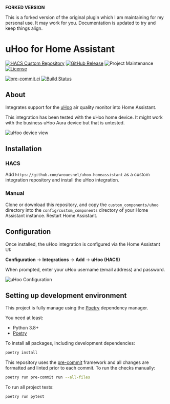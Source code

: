 **FORKED VERSION**

This is a forked version of the original plugin which I am maintaining for my personal use. It may work for you.
Documentation is updated to try and keep things align.

# uHoo for Home Assistant

[![HACS Custom Repository][hacs-shield]][hacs]
[![GitHub Release][releases-shield]][releases]
![Project Maintenance][maintenance-shield]
[![License][license-shield]](LICENSE.md)

[![pre-commit.ci][pre-commit-ci-shield]][pre-commit-ci]
[![Build Status][build-shield]][build]

## About

Integrates support for the [uHoo](https://getuhoo.com/) air quality monitor into Home Assistant.

This integration has been tested with the uHoo home device. It might work with the business uHoo Aura device but that is untested.

![uHoo device view](uhoo-device-view.png)

## Installation

### HACS

Add `https://github.com/wrouesnel/uhoo-homeassistant` as a custom integration repository and install the uHoo integration.

### Manual

Clone or download this repository, and copy the `custom_components/uhoo` directory into the `config/custom_components` directory of your Home Assistant instance. Restart Home Assistant.

## Configuration

Once installed, the uHoo integration is configured via the Home Assistant UI:

**Configuration** -> **Integrations** -> **Add** -> **uHoo (HACS)**

When prompted, enter your uHoo username (email address) and password.

![uHoo Configuration](uhoo-configuration-view.png)

## Setting up development environment

This project is fully manage using the [Poetry][poetry] dependency manager.

You need at least:

- Python 3.8+
- [Poetry][poetry-install]

To install all packages, including development dependencies:

```bash
poetry install
```

This repository uses the [pre-commit][pre-commit] framework and all changes are formatted and linted prior to each commit. To run the checks manually:

```bash
poetry run pre-commit run --all-files
```

To run all project tests:

```bash
poetry run pytest
```

[build-shield]: https://github.com/csacca/uhoo-homeassistant/actions/workflows/ci.yaml/badge.svg
[build]: https://github.com/csacca/uhoo-homeassistant/actions/workflows/ci.yaml
[hacs-shield]: https://img.shields.io/badge/HACS-Custom-orange.svg
[hacs]: https://hacs.xyz/
[license-shield]: https://img.shields.io/github/license/csacca/uhoo-homeassistant.svg
[maintenance-shield]: https://img.shields.io/maintenance/yes/2021.svg
[pre-commit-ci-shield]: https://results.pre-commit.ci/badge/github/csacca/uhoo-homeassistant/master.svg
[pre-commit-ci]: https://results.pre-commit.ci/latest/github/csacca/uhoo-homeassistant/master
[poetry-install]: https://python-poetry.org/docs/#installation
[poetry]: https://python-poetry.org
[pre-commit]: https://pre-commit.com/
[releases-shield]: https://img.shields.io/github/release/csacca/uhoo-homeassistant.svg
[releases]: https://github.com/csacca/uhoo-homeassistant/releases
